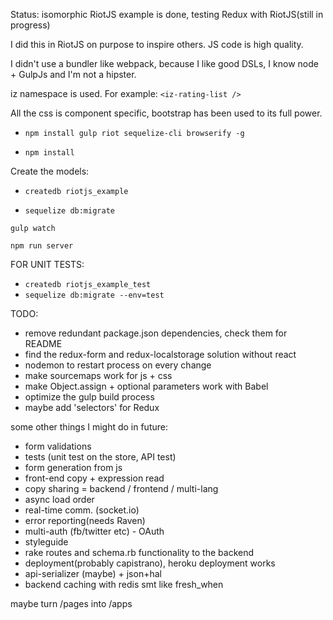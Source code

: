 Status: isomorphic RiotJS example is done, testing Redux with RiotJS(still in progress)

I did this in RiotJS on purpose to inspire others. JS code is high quality.

I didn't use a bundler like webpack, because I like good DSLs, I know node + GulpJs and I'm not a hipster.

iz namespace is used. For example: ``` <iz-rating-list /> ```

All the css is component specific, bootstrap has been used to its full power.

- ``` npm install gulp riot sequelize-cli browserify -g ```

- ``` npm install ```

Create the models:

- ``` createdb riotjs_example ```

- ``` sequelize db:migrate  ```

``` gulp watch ```

``` npm run server ```

FOR UNIT TESTS:
- ``` createdb riotjs_example_test ```
- ``` sequelize db:migrate --env=test ```

TODO:
- remove redundant package.json dependencies, check them for README
- find the redux-form and redux-localstorage solution without react
- nodemon to restart process on every change
- make sourcemaps work for js + css
- make Object.assign + optional parameters work with Babel
- optimize the gulp build process
- maybe add 'selectors' for Redux

some other things I might do in future:
- form validations
- tests (unit test on the store, API test)
- form generation from js
- front-end copy + expression read
- copy sharing = backend / frontend / multi-lang
- async load order
- real-time comm. (socket.io)
- error reporting(needs Raven)
- multi-auth (fb/twitter etc) - OAuth
- styleguide
- rake routes and schema.rb functionality to the backend
- deployment(probably capistrano), heroku deployment works
- api-serializer (maybe) + json+hal
- backend caching with redis smt like fresh_when

maybe turn /pages into /apps
